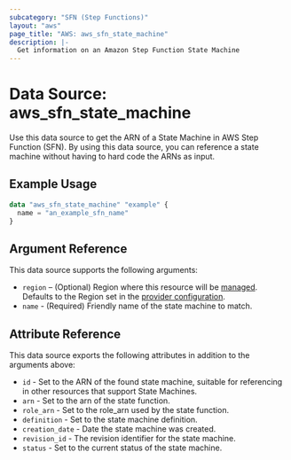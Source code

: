 ```yaml
---
subcategory: "SFN (Step Functions)"
layout: "aws"
page_title: "AWS: aws_sfn_state_machine"
description: |-
  Get information on an Amazon Step Function State Machine
---
```


# Data Source: aws_sfn_state_machine

Use this data source to get the ARN of a State Machine in AWS Step
Function (SFN). By using this data source, you can reference a
state machine without having to hard code the ARNs as input.

## Example Usage

```terraform
data "aws_sfn_state_machine" "example" {
  name = "an_example_sfn_name"
}
```

## Argument Reference

This data source supports the following arguments:

* `region` – (Optional) Region where this resource will be [managed](https://docs.aws.amazon.com/general/latest/gr/rande.html#regional-endpoints). Defaults to the Region set in the [provider configuration](https://registry.terraform.io/providers/hashicorp/aws/latest/docs#aws-configuration-reference).
* `name` - (Required) Friendly name of the state machine to match.

## Attribute Reference

This data source exports the following attributes in addition to the arguments above:

* `id` - Set to the ARN of the found state machine, suitable for referencing in other resources that support State Machines.
* `arn` - Set to the arn of the state function.
* `role_arn` - Set to the role_arn used by the state function.
* `definition` - Set to the state machine definition.
* `creation_date` - Date the state machine was created.
* `revision_id` - The revision identifier for the state machine.
* `status` - Set to the current status of the state machine.
